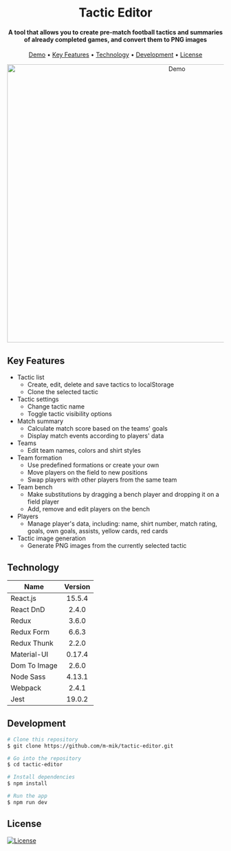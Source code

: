 
<h1 align="center">Tactic Editor</h1>

<h4 align="center">
A tool that allows you to create pre-match football tactics and summaries of already completed games,
and convert them to PNG images
</h4>

<p align="center">
  <a href="https://m-mik.github.io/tactic-editor/#/tactics/5" target="_blank">Demo</a> •
  <a href="#key-features">Key Features</a> •
  <a href="#technology">Technology</a> •  
  <a href="#development">Development</a> •
  <a href="#license">License</a>
</p>

<p align="center">
  <img width="774" height="646" src="https://user-images.githubusercontent.com/25752752/118730733-59d8ec80-b838-11eb-97ea-89c5ea6b2694.gif" alt="Demo" />
</p>

## Key Features

* Tactic list
  - Create, edit, delete and save tactics to localStorage
  - Clone the selected tactic
* Tactic settings
  - Change tactic name
  - Toggle tactic visibility options
* Match summary
  - Calculate match score based on the teams' goals
  - Display match events according to players' data
* Teams
  - Edit team names, colors and shirt styles  
* Team formation
  - Use predefined formations or create your own
  - Move players on the field to new positions  
  - Swap players with other players from the same team
* Team bench
  - Make substitutions by dragging a bench player and dropping it on a field player
  - Add, remove and edit players on the bench
* Players
  - Manage player's data, including: name, shirt number, match rating, goals, own goals, 
    assists, yellow cards, red cards
* Tactic image generation
  - Generate PNG images from the currently selected tactic

## Technology

| Name          | Version       |
| --------------|:-------------:|
| React.js      | 15.5.4        |
| React DnD     | 2.4.0         |
| Redux         | 3.6.0         |
| Redux Form    | 6.6.3         |
| Redux Thunk   | 2.2.0         |
| Material-UI   | 0.17.4        |
| Dom To Image  | 2.6.0         |
| Node Sass     | 4.13.1        |
| Webpack       | 2.4.1         |
| Jest          | 19.0.2        |


## Development

```bash
# Clone this repository
$ git clone https://github.com/m-mik/tactic-editor.git

# Go into the repository
$ cd tactic-editor

# Install dependencies
$ npm install

# Run the app
$ npm run dev
```

## License
[![License](https://img.shields.io/badge/license-MIT-blue.svg)](/LICENSE)


